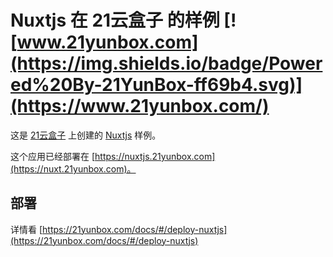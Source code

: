 # Nuxtjs 在 21云盒子 的样例 [![www.21yunbox.com](https://img.shields.io/badge/Powered%20By-21YunBox-ff69b4.svg)](https://www.21yunbox.com/)



这是 [21云盒子](http://www.21yunbox.com/) 上创建的 [Nuxtjs](https://zh.nuxtjs.org/) 样例。

这个应用已经部署在 [https://nuxtjs.21yunbox.com](https://nuxt.21yunbox.com)。

## 部署

详情看 [https://21yunbox.com/docs/#/deploy-nuxtjs](https://21yunbox.com/docs/#/deploy-nuxtjs)
